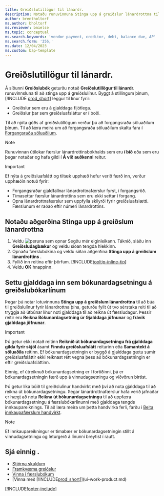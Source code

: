 ```yaml
---
title: Greiðslutillögur til lánardr.
description: Notaðu runuvinnuna Stinga upp á greiðslur lánardrottna til að búa til greiðslulínur fyrir lánardrottna þína á grundvelli gjalddaga og greiðsluafsláttar.
author: brentholtorf
ms.author: bholtorf
ms.reviewer: bnielse
ms.topic: conceptual
ms.search.keywords: 'vendor payment, creditor, debt, balance due, AP'
ms.search.form: '256,'
ms.date: 12/04/2023
ms.custom: bap-template
---
```

# <a name="suggest-vendor-payments"></a>Greiðslutillögur til lánardr.

Á síðunni **Greiðslubók** geturðu notað **Greiðslutillögur til lánardr.** runuvinnsluna til að stinga upp á greiðslulínur. Byggt á stillingum þínum, [!INCLUDE [prod_short](includes/prod_short.md)] leggur til línur fyrir:

- Greiðslur sem eru á gjalddaga fljótlega.
- Greiðslur þar sem greiðsluafsláttur er í boði.

Til að njóta góðs af greiðslutillögum verður þú að forgangsraða söluaðilum þínum. Til að læra meira um að forgangsraða söluaðilum skaltu fara í [Forgangsraða söluaðilum](purchasing-how-prioritize-vendors.md).  

> [!NOTE]  
> Runuvinnan útilokar færslur lánardrottinsbókhalds sem eru **í bið** eða sem eru þegar notaðar og hafa gildi í **Á við auðkenni** reitur.  

> [!IMPORTANT]  
> Ef nýta á greiðsluafslátt og tiltæk upphæð hefur verið færð inn, verður upphæðin notuð fyrir:  
>
> * Forgangsraðar gjaldfallnar lánardrottnafærslur fyrst, í forgangsröð.
> * Tímasettar færslur lánardrottins sem eru ekki settar í forgang.  
> * Opna lánardrottnafærslur sem uppfylla skilyrði fyrir greiðsluafslætti. Færslunum er raðað eftir númeri lánardrottins.  

## <a name="use-the-suggest-vendor-payments-action"></a>Notaðu aðgerðina Stinga upp á greiðslum lánardrottna

1. Veldu ![peruna sem opnar Segðu mér eiginleikann.](media/ui-search/search_small.png "Segðu mér hvað þú vilt gera") Táknið, sláðu inn **Greiðsludagbækur** og veldu síðan tengda hlekkinn.  
2. Opnaðu færslubókina og veldu síðan aðgerðina **Stinga upp á greiðslum lánardrottins** .  
3. Fyllið inn reitina eftir þörfum. [!INCLUDE[tooltip-inline-tip](includes/tooltip-inline-tip_md.md)]  
4. Veldu  **OK** hnappinn.  

## <a name="insert-the-due-date-as-posting-date-on-payment-journal-lines"></a>Settu gjalddaga inn sem bókunardagsetningu á greiðslubókarlínum

Þegar þú notar lotuvinnuna **Stinga upp á greiðslum lánardrottna**  til að búa til greiðslulínur fyrir lánardrottna þína, geturðu fyllt út tvo sérstaka reiti til að tryggja að útbúnar línur noti gjalddaga til að reikna út færsludagur. Þessir reitir eru **Reikna Bókunardagsetning úr Gjalddaga jöfnunar** og **frávik gjalddaga jöfnunar**.  

> [!IMPORTANT]  
> Þú getur ekki notað reitinn **Reiknið út bókunardagsetningu frá gjalddaga gilda fyrir skjöl** ásamt  **Finndu greiðsluafslátt** reiturinn eða **Samantekt á söluaðila** reitinn. Ef bókunardagsetningin er byggð á gjalddaga gætu sumir greiðsluafsláttir ekki reiknast rétt vegna þess að bókunardagsetningin er eftir greiðsluafsláttinn.  

Einnig, ef útreiknuð bókunardagsetning er í fortíðinni, þá er bókunardagsetningin færð upp á vinnudagsetningu og viðvörun birtist.  

Þú getur líka búið til greiðslulínur handvirkt með því að nota gjalddaga til að reikna út bókunardagsetningu. Þegar lánardrottnafærslur hafa verið jafnaðar er hægt að nota **Reikna út bókunardagsetningu** til að uppfæra bókunardagsetningu á færslubókarlínunni með gjalddaga tengds innkaupareiknings. Til að læra meira um þetta handvirka ferli, farðu í [Beita innkaupafærslum handvirkt](payables-how-apply-purchase-transactions-manually.md).  

> [!NOTE]  
> Ef innkaupareikningur er tímabær er bókunardagsetningin stillt á vinnudagsetningu og leturgerð á línunni breytist í rautt.  

## <a name="see-also"></a>Sjá einnig .

- [Stjórna skuldum](payables-manage-payables.md)  
- [Framkvæma greiðslur](payables-make-payments.md)  
- [Vinna í færslubókum](ui-work-general-journals.md)  
- [Vinna með [!INCLUDE[prod_short](includes/prod_short.md)]](ui-work-product.md)  

[!INCLUDE[footer-include](includes/footer-banner.md)]
